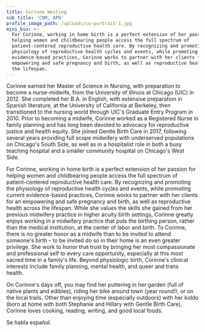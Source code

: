 ```yaml
---
title: Corinne Westing
sub_title: 'CNM, APN'
profile_image_path: /uploads/cw-portrait-1.jpg
mini_bio: >-
  For Corinne, working in home birth is a perfect extension of her passion for
  helping women and childbearing people access the full spectrum of
  patient-centered reproductive health care. By recognizing and promoting the
  physiology of reproductive health cycles and events, while promoting current
  evidence-based practices, Corinne works to partner with her clients for an
  empowering and safe pregnancy and birth, as well as reproductive health across
  the lifespan.
---
```


Corinne earned her Master of Science in Nursing, with preparation to become a nurse-midwife, from the University of Illinois at Chicago (UIC) in 2012. She completed her B.A. in English, with extensive preparation in Spanish literature, at the University of California at Berkeley, then transitioned to the nursing world through UIC's Graduate Entry Program in 2010. Prior to becoming a midwife, Corinne worked as a Registered Nurse in family planning and has long been devoted to advocacy for reproductive justice and health equity. She joined Gentle Birth Care in 2017, following several years providing full scope midwifery with underserved populations on Chicago's South Side, as well as in a hospitalist role in both a busy teaching hospital and a smaller community hospital on Chicago's West Side. 

For Corinne, working in home birth is a perfect extension of her passion for helping women and childbearing people access the full spectrum of patient-centered reproductive health care. By recognizing and promoting the physiology of reproductive health cycles and events, while promoting current evidence-based practices, Corinne works to partner with her clients for an empowering and safe pregnancy and birth, as well as reproductive health across the lifespan. While she values the skills she gained from her previous midwifery practice in higher acuity birth settings, Corinne greatly enjoys working in a midwifery practice that puts the birthing person, rather than the medical institution, at the center of labor and birth. To Corinne, there is no greater honor as a midwife than to be invited to attend someone's birth – to be invited do so in their home is an even greater privilege. She work to honor that trust by bringing her most compassionate and professional self to every care opportunity, especially at this most sacred time in a family's life. Beyond physiologic birth, Corinne's clinical interests include family planning, mental health, and queer and trans health. 

On Corinne's days off, you may find her puttering in her garden (full of native plants and edibles), riding her bike around town (year round!), or on the local trails. Other than enjoying time (especially outdoors) with her kiddo (born at home with both Stephanie and Hillary with Gentle Birth Care), Corinne loves cooking, reading, writing, and good local foods.

Se habla español.